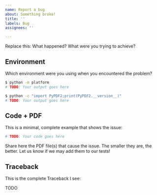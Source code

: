 ```yaml
---
name: Report a bug
about: Something broke!
title: ''
labels: Bug
assignees: ''

---
```


Replace this: What happened? What were you trying to achieve?

## Environment

Which environment were you using when you encountered the problem?

```bash
$ python -m platform
# TODO: Your output goes here

$ python -c "import PyPDF2;print(PyPDF2.__version__)"
# TODO: Your output goes here
```

## Code + PDF

This is a minimal, complete example that shows the issue:

```python
# TODO: Your code goes here
```

Share here the PDF file(s) that cause the issue. The smaller they are, the
better. Let us know if we may add them to our tests!

## Traceback

This is the complete Traceback I see:

TODO
